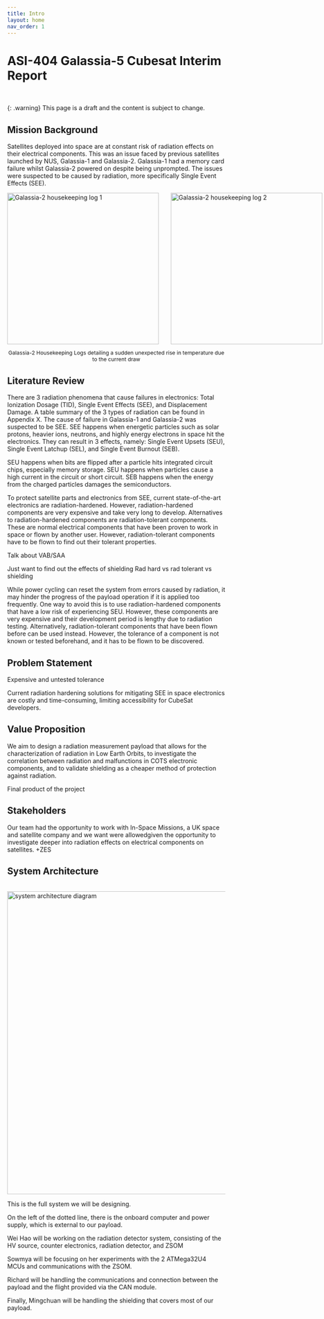 ```yaml
---
title: Intro
layout: home
nav_order: 1
---
```


# ASI-404 Galassia-5 Cubesat Interim Report

<br>

{: .warning}
This page is a draft and the content is subject to change.

## Mission Background

Satellites deployed into space are at constant risk of radiation effects on their electrical components. This was an issue faced by previous satellites launched by NUS, Galassia-1 and Galassia-2. Galassia-1 had a memory card failure whilst Galassia-2 powered on despite being unprompted. The issues were suspected to be caused by radiation, more specifically Single Event Effects (SEE).

<div style="display:flex; gap:2em">
  <img src="{{site.baseurl}}/assets/images/intro/img_1.jpg" alt="Galassia-2 housekeeping log 1" width="350">
  <img src="{{site.baseurl}}/assets/images/intro/img_2.jpg" alt="Galassia-2 housekeeping log 2" width="350">
</div>
<p style="font-size:0.875em; text-align: center;">
Galassia-2 Housekeeping Logs detailing a sudden unexpected rise in temperature due to the current draw
</p>

## Literature Review

There are 3 radiation phenomena that cause failures in electronics: Total Ionization Dosage (TID), Single Event Effects (SEE), and Displacement Damage. A table summary of the 3 types of radiation can be found in Appendix X. The cause of failure in Galassia-1 and Galassia-2 was suspected to be SEE. SEE happens when energetic particles such as solar protons, heavier ions, neutrons, and highly energy electrons in space hit the electronics. They can result in 3 effects, namely: Single Event Upsets (SEU), Single Event Latchup (SEL), and Single Event Burnout (SEB).

SEU happens when bits are flipped after a particle hits integrated circuit chips, especially memory storage. SEU happens when particles cause a high current in the circuit or short circuit. SEB happens when the energy from the charged particles damages the semiconductors.

To protect satellite parts and electronics from SEE, current state-of-the-art electronics are radiation-hardened. However, radiation-hardened components are very expensive and take very long to develop. Alternatives to radiation-hardened components are radiation-tolerant components. These are normal electrical components that have been proven to work in space or flown by another user. However, radiation-tolerant components have to be flown to find out their tolerant properties.

Talk about VAB/SAA

Just want to find out the effects of shielding
Rad hard vs rad tolerant vs shielding

While power cycling can reset the system from errors caused by radiation, it may hinder the progress of the payload operation if it is applied too frequently. One way to avoid this is to use radiation-hardened components that have a low risk of experiencing SEU. However, these components are very expensive and their development period is lengthy due to radiation testing. Alternatively, radiation-tolerant components that have been flown before can be used instead. However, the tolerance of a component is not known or tested beforehand, and it has to be flown to be discovered.

## Problem Statement

Expensive and untested tolerance

Current radiation hardening solutions for mitigating SEE in space electronics are costly and time-consuming, limiting accessibility for CubeSat developers.

## Value Proposition

We aim to design a radiation measurement payload that allows for the characterization of radiation in Low Earth Orbits, to investigate the correlation between radiation and malfunctions in COTS electronic components, and to validate shielding as a cheaper method of protection against radiation.

Final product of the project

## Stakeholders

Our team had the opportunity to work with In-Space Missions, a UK space and satellite company and we want were allowedgiven the opportunity to investigate deeper into radiation effects on electrical components on satellites.
+ZES

## System Architecture

<br>
<img src="{{site.baseurl}}/assets/images/intro/img_3.png" alt="system architecture diagram" width="700">

This is the full system we will be designing. 

On the left of the dotted line, there is the onboard computer and power supply, which is external to our payload. 

Wei Hao will be working on the radiation detector system, consisting of the HV source, counter electronics, radiation  detector, and ZSOM

Sowmya will be focusing on her experiments with the 2 ATMega32U4 MCUs and communications with the ZSOM. 

Richard will be handling the communications and connection between the payload and the flight provided via the CAN module.

Finally, Mingchuan will be handling the shielding that covers most of our payload.

